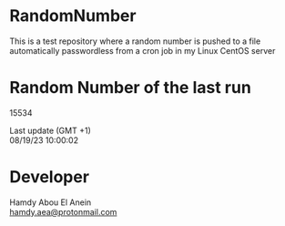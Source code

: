 # RandomNumber    
This is a test repository where a random number is pushed to a file automatically passwordless from a cron job in my Linux CentOS server    
# Random Number of the last run   
15534
      
Last update (GMT +1)    
08/19/23 10:00:02
# Developer    
Hamdy Abou El Anein   
hamdy.aea@protonmail.com
